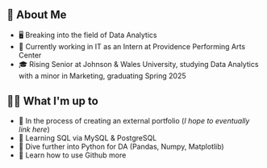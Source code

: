 ## 📖 About Me
* 🖥️ Breaking into the field of Data Analytics
* 💼 Currently working in IT as an Intern at Providence Performing Arts Center
* 🎓 Rising Senior at Johnson & Wales University, studying Data Analytics with a minor in Marketing, graduating Spring 2025 

## 🧑‍💻 What I'm up to
* 🔨 In the process of creating an external portfolio (*I hope to eventually link here*)
* 🐬 Learning SQL via MySQL & PostgreSQL
* 🐍 Dive further into Python for DA (Pandas, Numpy, Matplotlib)
* 🤔 Learn how to use Github more

<!---
BrandonD2039/BrandonD2039 is a ✨ special ✨ repository because its `README.md` (this file) appears on your GitHub profile.
You can click the Preview link to take a look at your changes.
--->
